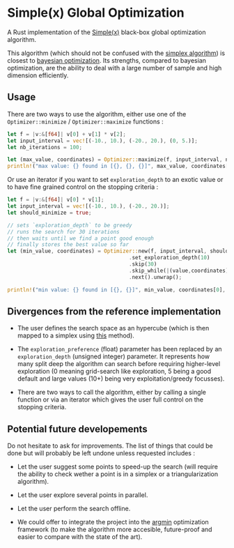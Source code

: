 # Simple(x) Global Optimization

A Rust implementation of the [Simple(x)](https://github.com/chrisstroemel/Simple) black-box global optimization algorithm.

This algorithm (which should not be confused with the [simplex algorithm](https://en.wikipedia.org/wiki/Simplex_algorithm)) is closest to [bayesian optimization](https://en.wikipedia.org/wiki/Bayesian_optimization).
Its strengths, compared to bayesian optimization, are the ability to deal with a large number of sample and high dimension efficiently.

## Usage

There are two ways to use the algorithm, either use one of the `Optimizer::minimize` / `Optimizer::maximize` functions :

```rust
let f = |v:&[f64]| v[0] + v[1] * v[2];
let input_interval = vec![(-10., 10.), (-20., 20.), (0, 5.)];
let nb_iterations = 100;

let (max_value, coordinates) = Optimizer::maximize(f, input_interval, nb_iterations);
println!("max value: {} found in [{}, {}, {}]", max_value, coordinates[0], coordinates[1], coordinates[2]);
```

Or use an iterator if you want to set `exploration_depth` to an exotic value or to have fine grained control on the stopping criteria :

```rust
let f = |v:&[f64]| v[0] * v[1];
let input_interval = vec![(-10., 10.), (-20., 20.)];
let should_minimize = true;

// sets `exploration_depth` to be greedy
// runs the search for 30 iterations
// then waits until we find a point good enough
// finally stores the best value so far
let (min_value, coordinates) = Optimizer::new(f, input_interval, should_minimize)
                                       .set_exploration_depth(10)
                                       .skip(30)
                                       .skip_while(|(value,coordinates)| value > 1. )
                                       .next().unwrap();

println!("min value: {} found in [{}, {}]", min_value, coordinates[0], coordinates[1]);
```

## Divergences from the reference implementation

- The user defines the search space as an hypercube (which is then mapped to a simplex using [this](https://math.stackexchange.com/a/385071/495073) method).

- The `exploration_preference` (float) parameter has been replaced by an `exploration_depth` (unsigned integer) parameter.
It represents how many split deep the algorithm can search before requiring higher-level exploration (0 meaning grid-search like exploration, 5 being a good default and large values (10+) being very exploitation/greedy focusses).

- There are two ways to call the algorithm, either by calling a single function or via an iterator which gives the user full control on the stopping criteria.

## Potential future developements

Do not hesitate to ask for improvements. The list of things that could be done but will probably be left undone unless requested includes :

- Let the user suggest some points to speed-up the search (will require the ability to check wether a point is in a simplex or a triangularization algorithm).

- Let the user explore several points in parallel.

- Let the user perform the search offline.

- We could offer to integrate the project into the [argmin](https://docs.rs/argmin/0.2.4/argmin/) optimization framework (to make the algorithm more accesible, future-proof and easier to compare with the state of the art).
